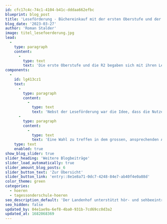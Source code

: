 ```yaml
---
id: cfc17c4c-74c1-4104-b41c-dddaa662efbc
blueprint: blog_post
title: 'Leseförderung - Büchereinkauf mit der ersten Oberstufe und der R2'
blog_date: '2023-03-27'
author: 'Roman Stalder'
image: titel_lesefoerderung.jpg
lead:
  -
    type: paragraph
    content:
      -
        type: text
        text: 'Die erste Oberstufe und die R2 begaben sich mit ihren Lehrpersonen und dem Schulbibliothekar nach Aarau in eine Buchhandlung. Jeder Schüler und jede Schülerin durfte sich ein Buch auswählen, welches für die Bibliothek gekauft wurde. Sie würden die ersten sein, die es ausleihen und lesen können.'
components:
  -
    id: lg413cz1
    text:
      -
        type: paragraph
        content:
          -
            type: text
            text: 'Nebst der Leseförderung war die Idee, dass die Nutzergruppe den Bestand mitbestimmt. So stehen nun Bücher in der Bibliothek, welche Schüler:innen gewählt haben und gerne lesen. Das könnte auch andere motivieren und zum Lesen anregen.'
      -
        type: paragraph
        content:
          -
            type: text
            text: 'Eine Wahl zu treffen in dem grossen, ansprechenden Angebot fiel manchen gar nicht so leicht. Schliesslich kam eine schöne Mischung aus Romanen, Sachbüchern und Mangas und Comic-Romanen zusammen und einige Schüler:innen waren seither schon wieder zurückgekehrt und haben privat Bücher gekauft.'
    type: text
    enabled: true
show_blog_slider: true
slider_heading: 'Weitere Blogbeiträge'
slider_load_automatically: true
slider_amount_blog_posts: 6
slider_button_text: 'Zur Übersicht'
slider_button_link: 'entry::8e1e8a71-0dc7-4248-84e7-ab40f4e0a88d'
color_theme: green
categories:
  - hoeren
  - tagessonderschule-hoeren
seo_description_default: 'Der Landenhof unterstützt hör- und sehbeeinträchtigte Kinder & Jugendliche in ihrem selbstbestimmten Leben durch Förderung ihrer Fähigkeiten & Entwicklung'
seo_hidden: false
updated_by: 04e1ae9a-6ef8-4ba0-931b-7cd69cc0d3a2
updated_at: 1682068369
---
```

